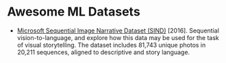 Awesome ML Datasets
===

- [Microsoft Sequential Image Narrative Dataset (SIND)](http://www.sind.ai/dataset.html) [2016]. Sequential vision-to-language, and explore how this data may be used for the task of visual storytelling. The dataset includes 81,743 unique photos in 20,211 sequences, aligned to descriptive and story language. 

